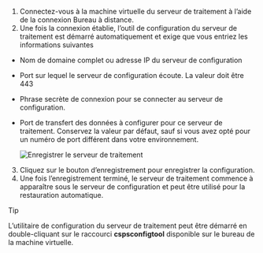 1. Connectez-vous à la machine virtuelle du serveur de traitement à l’aide de la connexion Bureau à distance.
2. Une fois la connexion établie, l’outil de configuration du serveur de traitement est démarré automatiquement et exige que vous entriez les informations suivantes
  * Nom de domaine complet ou adresse IP du serveur de configuration
  * Port sur lequel le serveur de configuration écoute. La valeur doit être 443
  * Phrase secrète de connexion pour se connecter au serveur de configuration.
  * Port de transfert des données à configurer pour ce serveur de traitement. Conservez la valeur par défaut, sauf si vous avez opté pour un numéro de port différent dans votre environnement.

    ![Enregistrer le serveur de traitement](./media/site-recovery-vmware-register-process-server/register-ps.png)
3. Cliquez sur le bouton d’enregistrement pour enregistrer la configuration.
4. Une fois l’enregistrement terminé, le serveur de traitement commence à apparaître sous le serveur de configuration et peut être utilisé pour la restauration automatique.

> [!TIP]
> L’utilitaire de configuration du serveur de traitement peut être démarré en double-cliquant sur le raccourci **cspsconfigtool** disponible sur le bureau de la machine virtuelle.


<!--HONumber=Feb17_HO1-->


